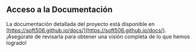 

## Acceso a la Documentación

La documentación detallada del proyecto está disponible en [https://soft506.github.io/docs/](https://soft506.github.io/docs/). ¡Asegúrate de revisarla para obtener una visión completa de lo que hemos logrado!
